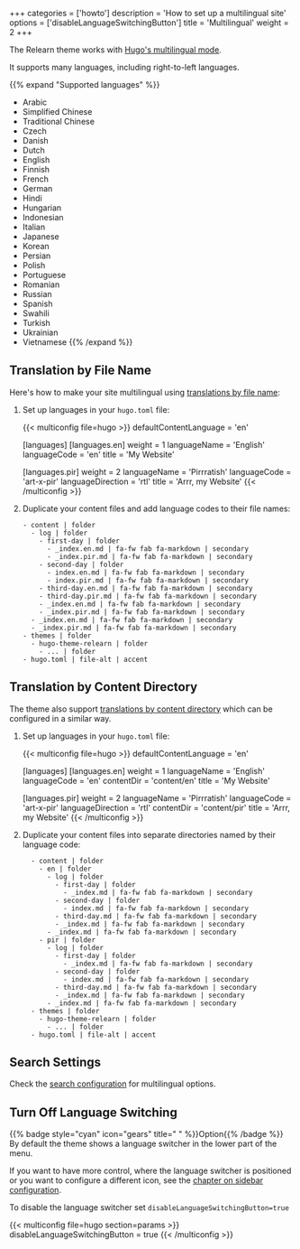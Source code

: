 +++
categories = ['howto']
description = 'How to set up a multilingual site'
options = ['disableLanguageSwitchingButton']
title = 'Multilingual'
weight = 2
+++

The Relearn theme works with [Hugo's multilingual mode](https://gohugo.io/content-management/multilingual/).

It supports many languages, including right-to-left languages.

{{% expand "Supported languages" %}}
- Arabic
- Simplified Chinese
- Traditional Chinese
- Czech
- Danish
- Dutch
- English
- Finnish
- French
- German
- Hindi
- Hungarian
- Indonesian
- Italian
- Japanese
- Korean
- Persian
- Polish
- Portuguese
- Romanian
- Russian
- Spanish
- Swahili
- Turkish
- Ukrainian
- Vietnamese
{{% /expand %}}

## Translation by File Name

Here's how to make your site multilingual using [translations by file name](https://gohugo.io/content-management/multilingual/#translation-by-file-name):

1. Set up languages in your `hugo.toml` file:

    {{< multiconfig file=hugo >}}
    defaultContentLanguage = 'en'

    [languages]
      [languages.en]
        weight = 1
        languageName = 'English'
        languageCode = 'en'
        title = 'My Website'

      [languages.pir]
        weight = 2
        languageName = 'Pirrratish'
        languageCode = 'art-x-pir'
        languageDirection = 'rtl'
        title = 'Arrr, my Website'
    {{< /multiconfig >}}

2. Duplicate your content files and add language codes to their file names:

    ````tree
    - content | folder
      - log | folder
        - first-day | folder
          - _index.en.md | fa-fw fab fa-markdown | secondary
          - _index.pir.md | fa-fw fab fa-markdown | secondary
        - second-day | folder
          - index.en.md | fa-fw fab fa-markdown | secondary
          - index.pir.md | fa-fw fab fa-markdown | secondary
        - third-day.en.md | fa-fw fab fa-markdown | secondary
        - third-day.pir.md | fa-fw fab fa-markdown | secondary
        - _index.en.md | fa-fw fab fa-markdown | secondary
        - _index.pir.md | fa-fw fab fa-markdown | secondary
      - _index.en.md | fa-fw fab fa-markdown | secondary
      - _index.pir.md | fa-fw fab fa-markdown | secondary
    - themes | folder
      - hugo-theme-relearn | folder
        - ... | folder
    - hugo.toml | file-alt | accent
    ````

## Translation by Content Directory

The theme also support [translations by content directory](https://gohugo.io/content-management/multilingual/#translation-by-content-directory) which can be configured in a similar way.

1. Set up languages in your `hugo.toml` file:

    {{< multiconfig file=hugo >}}
    defaultContentLanguage = 'en'

    [languages]
      [languages.en]
        weight = 1
        languageName = 'English'
        languageCode = 'en'
        contentDir = 'content/en'
        title = 'My Website'

      [languages.pir]
        weight = 2
        languageName = 'Pirrratish'
        languageCode = 'art-x-pir'
        languageDirection = 'rtl'
        contentDir = 'content/pir'
        title = 'Arrr, my Website'
    {{< /multiconfig >}}

2. Duplicate your content files into separate directories named by their language code:

    ````tree
      - content | folder
        - en | folder
          - log | folder
            - first-day | folder
              - _index.md | fa-fw fab fa-markdown | secondary
            - second-day | folder
              - index.md | fa-fw fab fa-markdown | secondary
            - third-day.md | fa-fw fab fa-markdown | secondary
            - _index.md | fa-fw fab fa-markdown | secondary
          - _index.md | fa-fw fab fa-markdown | secondary
        - pir | folder
          - log | folder
            - first-day | folder
              - _index.md | fa-fw fab fa-markdown | secondary
            - second-day | folder
              - index.md | fa-fw fab fa-markdown | secondary
            - third-day.md | fa-fw fab fa-markdown | secondary
            - _index.md | fa-fw fab fa-markdown | secondary
          - _index.md | fa-fw fab fa-markdown | secondary
      - themes | folder
        - hugo-theme-relearn | folder
          - ... | folder
      - hugo.toml | file-alt | accent
    ````


## Search Settings

Check the [search configuration](configuration/sidebar/search#mixed-language-support) for multilingual options.

## Turn Off Language Switching

{{% badge style="cyan" icon="gears" title=" " %}}Option{{% /badge %}} By default the theme shows a language switcher in the lower part of the menu.

If you want to have more control, where the language switcher is positioned or you want to configure a different icon, see the [chapter on sidebar configuration](configuration/sidebar/menus#defining-sidebar-menus).

To disable the language switcher set `disableLanguageSwitchingButton=true`

{{< multiconfig file=hugo section=params >}}
disableLanguageSwitchingButton = true
{{< /multiconfig >}}
